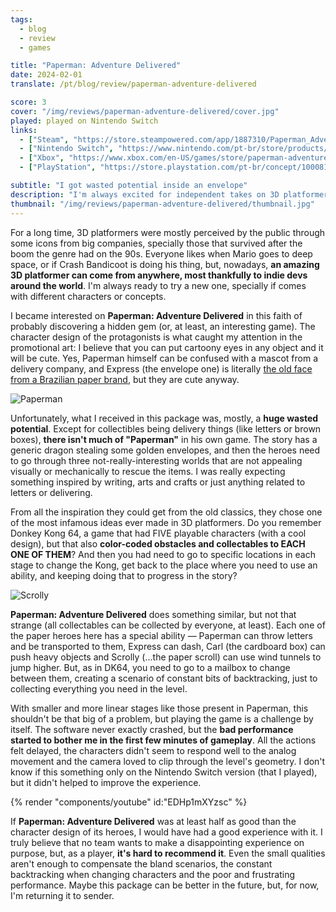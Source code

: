 ```yaml
---
tags:
  - blog
  - review
  - games

title: "Paperman: Adventure Delivered"
date: 2024-02-01
translate: /pt/blog/review/paperman-adventure-delivered

score: 3
cover: "/img/reviews/paperman-adventure-delivered/cover.jpg"
played: played on Nintendo Switch
links:
  - ["Steam", "https://store.steampowered.com/app/1887310/Paperman_Adventure_Delivered?curator_clanid=44763507"]
  - ["Nintendo Switch", "https://www.nintendo.com/pt-br/store/products/paperman-adventure-delivered-switch/"]
  - ["Xbox", "https://www.xbox.com/en-US/games/store/paperman-adventure-delivered/9nx07lbj93xs"]
  - ["PlayStation", "https://store.playstation.com/pt-br/concept/10008134"]

subtitle: "I got wasted potential inside an envelope"
description: "I'm always excited for independent takes on 3D platformers, but this time I only got wasted potential inside an envelope."
thumbnail: "/img/reviews/paperman-adventure-delivered/thumbnail.jpg"
---
```


For a long time, 3D platformers were mostly perceived by the public through some icons from big companies, specially those that survived after the boom the genre had on the 90s. Everyone likes when Mario goes to deep space, or if Crash Bandicoot is doing his thing, but, nowadays, **an amazing 3D platformer can come from anywhere, most thankfully to indie devs around the world**. I'm always ready to try a new one, specially if comes with different characters or concepts.

I became interested on **Paperman: Adventure Delivered** in this faith of probably discovering a hidden gem (or, at least, an interesting game). The character design of the protagonists is what caught my attention in the promotional art: I believe that you can put cartoony eyes in any object and it will be cute. Yes, Paperman himself can be confused with a mascot from a delivery company, and Express (the envelope one) is literally [the old face from a Brazilian paper brand](https://2.bp.blogspot.com/-vbz6odkJPEI/WqxdFQjdTSI/AAAAAAABpj8/wl1k6G0pUGA6sNUPcM2gAuaBIgTcLEvYACLcBGAs/s1600/chamex%2Bmascote%2B1.jpg), but they are cute anyway.

![Paperman](/img/reviews/paperman-adventure-delivered/paperman.jpg)

Unfortunately, what I received in this package was, mostly, a **huge wasted potential**. Except for collectibles being delivery things (like letters or brown boxes), **there isn't much of "Paperman"** in his own game. The story has a generic dragon stealing some golden envelopes, and then the heroes need to go through three not-really-interesting worlds that are not appealing visually or mechanically to rescue the items. I was really expecting something inspired by writing, arts and crafts or just anything related to letters or delivering.

From all the inspiration they could get from the old classics, they chose one of the most infamous ideas ever made in 3D platformers. Do you remember Donkey Kong 64, a game that had FIVE playable characters (with a cool design), but that also **color-coded obstacles and collectables to EACH ONE OF THEM**? And then you had need to go to specific locations in each stage to change the Kong, get back to the place where you need to use an ability, and keeping doing that to progress in the story?

![Scrolly](/img/reviews/paperman-adventure-delivered/scrolly.jpg)

**Paperman: Adventure Delivered** does something similar, but not that strange (all collectables can be collected by everyone, at least). Each one of the paper heroes here has a special ability — Paperman can throw letters and be transported to them, Express can dash, Carl (the cardboard box) can push heavy objects and Scrolly (...the paper scroll) can use wind tunnels to jump higher. But, as in DK64, you need to go to a mailbox to change between them, creating a scenario of constant bits of backtracking, just to collecting everything you need in the level.

With smaller and more linear stages like those present in Paperman, this shouldn't be that big of a problem, but playing the game is a challenge by itself. The software never exactly crashed, but the **bad performance started to bother me in the first few minutes of gameplay**. All the actions felt delayed, the characters didn't seem to respond well to the analog movement and the camera loved to clip through the level's geometry. I don't know if this something only on the Nintendo Switch version (that I played), but it didn't helped to improve the experience.

{% render "components/youtube" id:"EDHp1mXYzsc" %}

If **Paperman: Adventure Delivered** was at least half as good than the character design of its heroes, I would have had a good experience with it. I truly believe that no team wants to make a disappointing experience on purpose, but, as a player, **it's hard to recommend it**. Even the small qualities aren't enough to compensate the bland scenarios, the constant backtracking when changing characters and the poor and frustrating performance. Maybe this package can be better in the future, but, for now, I'm returning it to sender.